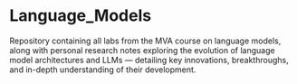 # Language_Models
Repository containing all labs from the MVA course on language models, along with personal research notes exploring the evolution of language model architectures and LLMs — detailing key innovations, breakthroughs, and in-depth understanding of their development.
